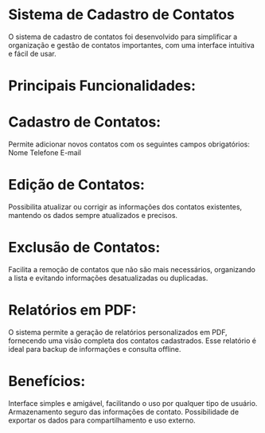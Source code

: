 # Sistema de Cadastro de Contatos

O sistema de cadastro de contatos foi desenvolvido para simplificar a organização e gestão de contatos importantes, com uma interface intuitiva e fácil de usar.

# Principais Funcionalidades:

# Cadastro de Contatos: 

Permite adicionar novos contatos com os seguintes campos obrigatórios:
Nome
Telefone
E-mail

# Edição de Contatos: 

Possibilita atualizar ou corrigir as informações dos contatos existentes, mantendo os dados sempre atualizados e precisos.

# Exclusão de Contatos: 

Facilita a remoção de contatos que não são mais necessários, organizando a lista e evitando informações desatualizadas ou duplicadas.

# Relatórios em PDF: 

O sistema permite a geração de relatórios personalizados em PDF, fornecendo uma visão completa dos contatos cadastrados. Esse relatório é ideal para backup de informações e consulta offline.

# Benefícios:

Interface simples e amigável, facilitando o uso por qualquer tipo de usuário.
Armazenamento seguro das informações de contato.
Possibilidade de exportar os dados para compartilhamento e uso externo.
